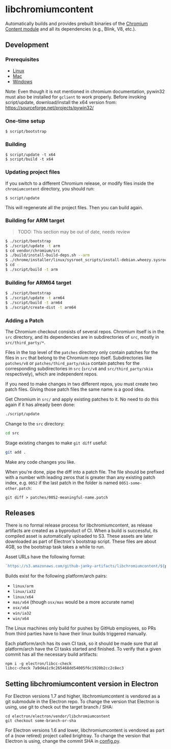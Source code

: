 # libchromiumcontent

Automatically builds and provides prebuilt binaries of the [Chromium Content
module](http://www.chromium.org/developers/content-module) and all its
dependencies (e.g., Blink, V8, etc.).

## Development

### Prerequisites

* [Linux](https://chromium.googlesource.com/chromium/src/+/master/docs/linux_build_instructions_prerequisites.md)
* [Mac](https://chromium.googlesource.com/chromium/src/+/master/docs/mac_build_instructions.md#Prerequisites)
* [Windows](https://chromium.googlesource.com/chromium/src/+/master/docs/windows_build_instructions.md)

Note: Even though it is not mentioned in chromium documentation, pywin32 must
also be installed for `gclient` to work properly. Before invoking script/update,
download/install the x64 version from: https://sourceforge.net/projects/pywin32/ 

### One-time setup

    $ script/bootstrap

### Building

    $ script/update -t x64
    $ script/build -t x64

### Updating project files

If you switch to a different Chromium release, or modify
files inside the `chromiumcontent` directory, you should run:

    $ script/update

This will regenerate all the project files. Then you can build again.

### Building for ARM target

> TODO: This section may be out of date, needs review

```bash
$ ./script/bootstrap
$ ./script/update -t arm
$ cd vendor/chromium/src
$ ./build/install-build-deps.sh --arm
$ ./chrome/installer/linux/sysroot_scripts/install-debian.wheezy.sysroot.py --arch=arm
$ cd -
$ ./script/build -t arm
```


### Building for ARM64 target

```bash
$ ./script/bootstrap
$ ./script/update -t arm64
$ ./script/build -t arm64
$ ./script/create-dist -t arm64
```

### Adding a Patch

The Chromium checkout consists of several repos. Chromium itself is in the `src` 
directory, and its dependencies are in subdirectories of `src`, mostly in 
`src/third_party/*`.

Files in the top level of the `patches` directory only contain patches for 
the files in `src` that belong to the Chromium repo itself. Subdirectories like 
`patches/v8` or `patches/third_party/skia` contain patches for the corresponding 
subdirectories in `src` (`src/v8` and 
`src/third_party/skia` respectively), which are independent repos.

If you need to make changes in two different repos, you must create two patch 
files. Giving those patch files the same name is a good idea.

Get Chromium in `src/` and apply existing patches to it. No need to do this 
again if it has already been done:

```sh
./script/update
```

Change to the `src` directory:

```sh
cd src
```  

Stage existing changes to make `git diff` useful:


```sh
git add .
```

Make any code changes you like.

When you're done, pipe the diff into a patch file. The file should be prefixed 
with a number with leading zeros that is greater than any existing patch index, 
e.g. `0052` if the last patch in the folder is named `0051-some-other.patch`:

```
git diff > patches/0052-meaningful-name.patch
```


## Releases

There is no formal release process for libchromiumcontent, as release artifacts
are created as a byproduct of CI. When a build is successful, its compiled
asset is automatically uploaded to S3. These assets are later downloaded as 
part of Electron's bootstrap script.  These files are about 4GB, so the 
bootstrap task takes a while to run.

Asset URLs have the following format:

```js
`https://s3.amazonaws.com/github-janky-artifacts/libchromiumcontent/${platform}/${commit}/libchromiumcontent.zip`
```

Builds exist for the following platform/arch pairs:

- `linux/arm`
- `linux/ia32`
- `linux/x64`
- `mas/x64` (though `osx/mas` would be a more accurate name)
- `osx/x64`
- `win/ia32`
- `win/x64`

The Linux machines only build for pushes by GitHub employees, so PRs 
from third parties have to have their linux builds triggered manually.

Each platform/arch has its own CI task, so it should be made sure that all 
platform/arch have the CI tasks started and finished. To verify that
a given commit has all the necessary build artifacts:

```
npm i -g electron/libcc-check
libcc-check 7a9d4a1c9c265468dd54005f6c1920b2cc2c8ec3
```

## Setting libchromiumcontent version in Electron

For Electron versions 1.7 and higher, libchromiumcontent is vendored as a git 
submodule in the Electron repo. To change the version that Electron is using,
use git to check out the target branch / SHA:

```
cd electron/electron/vendor/libchromiumcontent
git checkout some-branch-or-sha
```

For Electron versions 1.6 and lower, libchromiumcontent is vendored as part
of a (now retired) project called brightray. To change the version that 
Electron is using, change the commit SHA in [config.py](https://github.com/electron/electron/blob/0428632a4e5dfa65e7ffbe39ff208069f0b9cdc4/script/lib/config.py#L12).